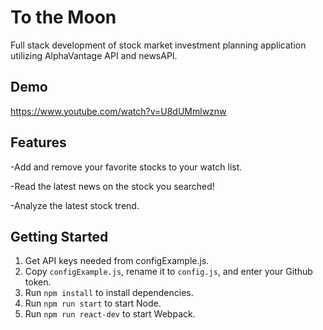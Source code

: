 # To the Moon

Full stack development of stock market investment planning application utilizing AlphaVantage API and newsAPI.

## Demo
https://www.youtube.com/watch?v=U8dUMmlwznw

## Features
-Add and remove your favorite stocks to your watch list.

-Read the latest news on the stock you searched!

-Analyze the latest stock trend.


## Getting Started <a name="setup"></a>
1. Get API keys needed from configExample.js.
2. Copy `configExample.js`, rename it to `config.js`, and enter your Github token.
3. Run `npm install` to install dependencies.
4. Run `npm run start` to start Node.
5. Run `npm run react-dev` to start Webpack.
